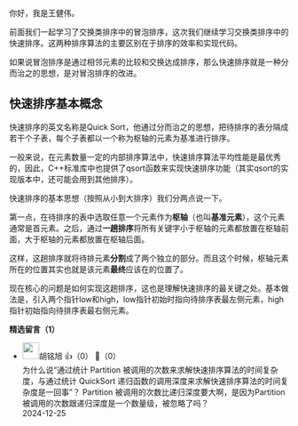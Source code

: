 你好，我是王健伟。

前面我们一起学习了交换类排序中的冒泡排序，这次我们继续学习交换类排序中的快速排序。这两种排序算法的主要区别在于排序的效率和实现代码。

如果说冒泡排序是通过相邻元素的比较和交换达成排序，那么快速排序就是一种分而治之的思想，是对冒泡排序的改进。

## 快速排序基本概念

快速排序的英文名称是Quick Sort，他通过分而治之的思想，把待排序的表分隔成若干个子表，每个子表都以一个称为枢轴的元素为基准进行排序。

一般来说，在元素数量一定的内部排序算法中，快速排序算法平均性能是最优秀的，因此，C++标准库中也提供了qsort函数来实现快速排序功能（其实qsort的实现版本中，还可能会用到其他排序）。

快速排序的基本思想（按照从小到大排序）我们分两点说一下。

第一点，在待排序的表中选取任意一个元素作为**枢轴**（也叫**基准元素**），这个元素通常是首元素。之后，通过**一趟排序**将所有关键字小于枢轴的元素都放置在枢轴前面，大于枢轴的元素都放置在枢轴后面。

这样，这趟排序就将待排元素**分割**成了两个独立的部分。而且这个时候，枢轴元素所在的位置其实也就是该元素**最终**应该在的位置了。

现在核心的问题是如何实现这趟排序，这也是理解快速排序的最关键之处。基本做法是，引入两个指针low和high，low指针初始时指向待排序表最左侧元素，high指针初始指向待排序表最右侧元素。
<div><strong>精选留言（1）</strong></div><ul>
<li><img src="https://static001.geekbang.org/account/avatar/00/22/ad/ad/75e4ca74.jpg" width="30px"><span>胡铭旭</span> 👍（0） 💬（0）<div>为什么说“通过统计 Partition 被调用的次数来求解快速排序算法的时间复杂度，与通过统计 QuickSort 递归函数的调用深度来求解快速排序算法的时间复杂度是一回事”？
 Partition 被调用的次数比递归深度要大啊，是因为Partition 被调用的次数跟递归深度是一个数量级，被忽略了吗？</div>2024-12-25</li><br/>
</ul>